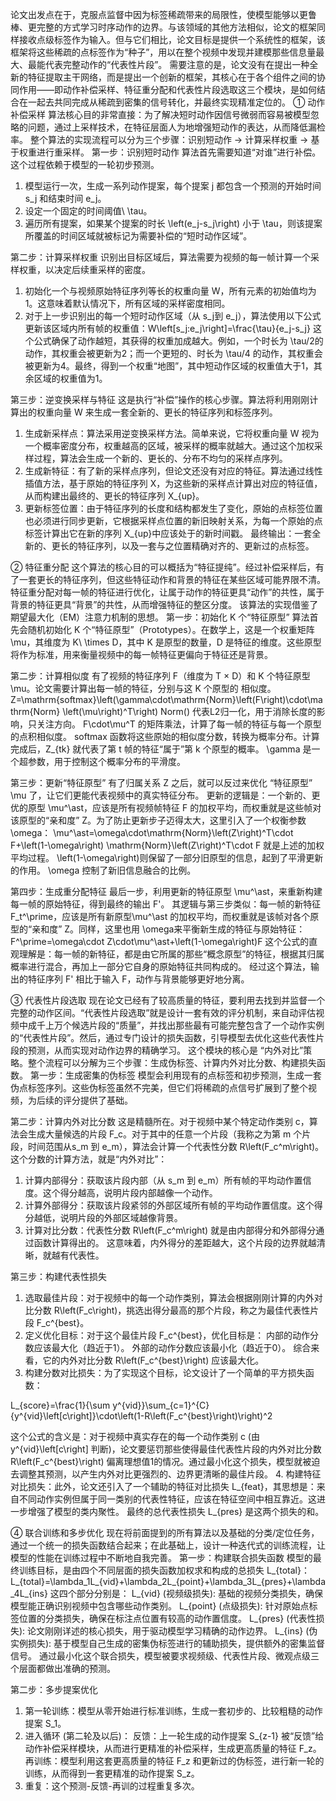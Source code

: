 论文出发点在于，克服点监督中因为标签稀疏带来的局限性，使模型能够以更鲁棒、更完整的方式学习时序动作的边界。与该领域的其他方法相似，论文的框架同样接收点级标签作为输入。但与它们相比，论文目标是提供一个系统性的框架，该框架将这些稀疏的点标签作为“种子”，用以在整个视频中发现并建模那些信息量最大、最能代表完整动作的“代表性片段”。
需要注意的是，论文没有在提出一种全新的特征提取主干网络，而是提出一个创新的框架，其核心在于各个组件之间的协同作用——即动作补偿采样、特征重分配和代表性片段选取这三个模块，是如何结合在一起去共同完成从稀疏到密集的信号转化，并最终实现精准定位的。
① 动作补偿采样
算法核心目的非常直接：为了解决短时动作因信号微弱而容易被模型忽略的问题，通过上采样技术，在特征层面人为地增强短动作的表达，从而降低漏检率。
整个算法的实现流程可以分为三个步骤：识别短动作 -> 计算采样权重 -> 基于权重进行重采样。
第一步：识别短时动作
算法首先需要知道“对谁”进行补偿。这个过程依赖于模型的一轮初步预测。
1. 模型运行一次，生成一系列动作提案，每个提案 j 都包含一个预测的开始时间 s_j 和结束时间 e_j。
2. 设定一个固定的时间阈值\ \tau。
3. 遍历所有提案，如果某个提案的时长 \left(e_j-s_j\right) 小于 \tau，则该提案所覆盖的时间区域就被标记为需要补偿的“短时动作区域”。

第二步：计算采样权重 
识别出目标区域后，算法需要为视频的每一帧计算一个采样权重，以决定后续重采样的密度。
1. 初始化一个与视频原始特征序列等长的权重向量 W，所有元素的初始值均为1。这意味着默认情况下，所有区域的采样密度相同。
2. 对于上一步识别出的每一个短时动作区域（从 s_j到 e_j），算法使用以下公式更新该区域内所有帧的权重值：W\left[s_j:e_j\right]=\frac{\tau}{e_j-s_j}
这个公式确保了动作越短，其获得的权重加成越大。例如，一个时长为 \tau/2的动作，其权重会被更新为2；而一个更短的、时长为 \tau/4 的动作，其权重会被更新为4。最终，得到一个权重“地图”，其中短动作区域的权重值大于1，其余区域的权重值为1。

第三步：逆变换采样与特征
这是执行“补偿”操作的核心步骤。算法将利用刚刚计算出的权重向量 W 来生成一套全新的、更长的特征序列和标签序列。
1. 生成新采样点：算法采用逆变换采样方法。简单来说，它将权重向量 W 视为一个概率密度分布，权重越高的区域，被采样的概率就越大。通过这个加权采样过程，算法会生成一个新的、更长的、分布不均匀的采样点序列。
2. 生成新特征：有了新的采样点序列，但论文还没有对应的特征。算法通过线性插值方法，基于原始的特征序列 X，为这些新的采样点计算出对应的特征值，从而构建出最终的、更长的特征序列 X_{up}。
3. 更新标签位置：由于特征序列的长度和结构都发生了变化，原始的点标签位置也必须进行同步更新，它根据采样点位置的新旧映射关系，为每一个原始的点标签计算出它在新的序列 X_{up}中应该处于的新时间戳。
最终输出：一套全新的、更长的特征序列，以及一套与之位置精确对齐的、更新过的点标签。

② 特征重分配
这个算法的核心目的可以概括为“特征提纯”。经过补偿采样后，有了一套更长的特征序列，但这些特征动作和背景的特征在某些区域可能界限不清。特征重分配对每一帧的特征进行优化，让属于动作的特征更具“动作”的共性，属于背景的特征更具“背景”的共性，从而增强特征的整区分度。
该算法的实现借鉴了期望最大化（EM）注意力机制的思想。 
第一步：初始化 K 个“特征原型”
算法首先会随机初始化 K 个“特征原型”（Prototypes）。在数学上，这是一个权重矩阵 \mu，其维度为 K\ \times D，其中 K 是原型的数量，D 是特征的维度。这些原型将作为标准，用来衡量视频中的每一帧特征更偏向于特征还是背景。

第二步：计算相似度
有了视频的特征序列 F（维度为 T × D）和 K 个特征原型 \mu。论文需要计算出每一帧的特征，分别与这 K 个原型的 相似度。
Z=\mathrm{softmax}\left(\gamma\cdot\mathrm{Norm}\left(F\right)\cdot\mathrm{Norm} \left(\mu\right)^T\right)
	Norm() 代表L2归一化，用于消除长度的影响，只关注方向。
	F\cdot\mu^T 的矩阵乘法，计算了每一帧的特征与每一个原型的点积相似度。
	softmax 函数将这些原始的相似度分数，转换为概率分布。计算完成后，Z_{tk} 就代表了第 t 帧的特征“属于”第 k 个原型的概率。
	 \gamma 是一个超参数，用于控制这个概率分布的平滑度。

第三步：更新“特征原型”
有了归属关系 Z 之后，就可以反过来优化 “特征原型” \mu 了，让它们更能代表视频中的真实特征分布。
更新的逻辑是：一个新的、更优的原型 \mu^\ast，应该是所有视频帧特征 F 的加权平均，而权重就是这些帧对该原型的“亲和度” Z。为了防止更新步子迈得太大，这里引入了一个权衡参数 \omega：
\mu^\ast=\omega\cdot\mathrm{Norm}\left(Z\right)^T\cdot F+\left(1-\omega\right)
	\mathrm{Norm}\left(Z\right)^T\cdot F 就是上述的加权平均过程。
	 \left(1-\omega\right)则保留了一部分旧原型的信息，起到了平滑更新的作用。
	 \omega 控制了新旧信息融合的比例。

第四步：生成重分配特征
最后一步，利用更新的特征原型 \mu^\ast，来重新构建每一帧的原始特征，得到最终的输出 F'。
其逻辑与第三步类似：每一帧的新特征 F_t^\prime，应该是所有新原型\mu^\ast 的加权平均，而权重就是该帧对各个原型的“亲和度” Z。同样，这里也用 \omega来平衡新生成的特征与原始特征：
F^\prime=\omega\cdot Z\cdot\mu^\ast+\left(1-\omega\right)F
这个公式的直观理解是：每一帧的新特征，都是由它所属的那些“概念原型”的特征，根据其归属概率进行混合，再加上一部分它自身的原始特征共同构成的。
经过这个算法，输出的特征序列 F' 相比于输入 F，动作与背景能够更好地分离。

③ 代表性片段选取
现在论文已经有了较高质量的特征，要利用去找到并监督一个完整的动作区间。“代表性片段选取”就是设计一套有效的评分机制，来自动评估视频中成千上万个候选片段的“质量”，并找出那些最有可能完整包含了一个动作实例的“代表性片段”。然后，通过专门设计的损失函数，引导模型去优化这些代表性片段的预测，从而实现对动作边界的精确学习。
这个模块的核心是 “内外对比”策略。整个流程可以分解为三个步骤：生成伪标签、计算内外对比分数、构建损失函数。
第一步：生成密集的伪标签
模型会利用现有的点标签和初步预测，生成一套伪点标签序列。这些伪标签虽然不完美，但它们将稀疏的点信号扩展到了整个视频，为后续的评分提供了基础。

第二步：计算内外对比分数
这是精髓所在。对于视频中某个特定动作类别 c，算法会生成大量候选的片段 F_c。对于其中的任意一个片段（我称之为第 m 个片段，时间范围从s_m 到 e_m），算法会计算一个代表性分数 R\left(F_c^m\right)。
这个分数的计算方法，就是“内外对比”：
1. 计算内部得分：获取该片段内部（从 s_m 到 e_m）所有帧的平均动作置信度。这个得分越高，说明片段内部越像一个动作。
2. 计算外部得分：获取该片段紧邻的外部区域所有帧的平均动作置信度。这个得分越低，说明片段的外部区域越像背景。
3. 计算对比分数：代表性分数 R\left(F_c^m\right) 就是由内部得分和外部得分通过函数计算得出的。
这意味着，内外得分的差距越大，这个片段的边界就越清晰，就越有代表性。

第三步：构建代表性损失
1. 选取最佳片段：对于视频中的每一个动作类别，算法会根据刚刚计算的内外对比分数 R\left(F_c\right)，挑选出得分最高的那个片段，称之为最佳代表性片段 F_c^{best}。
2. 定义优化目标：对于这个最佳片段 F_c^{best}，优化目标是：
	内部的动作分数应该最大化（趋近于1）。
	外部的动作分数应该最小化（趋近于0）。
	综合来看，它的内外对比分数 R\left(F_c^{best}\right) 应该最大化。
3. 构建分数对比损失：为了实现这个目标，论文设计了一个简单的平方损失函数：

L_{score}=\frac{1}{\sum y^{vid}}\sum_{c=1}^{C}{y^{vid}\left[c\right]}\cdot\left(1-R\left(F_c^{best}\right)\right)^2

这个公式的含义是：对于视频中真实存在的每一个动作类别 c (由 y^{vid}\left[c\right] 判断)，论文要惩罚那些使得最佳代表性片段的内外对比分数 R\left(F_c^{best}\right) 偏离理想值1的情况。通过最小化这个损失，模型就被迫去调整其预测，以产生内外对比更强烈的、边界更清晰的最佳片段。
4. 构建特征对比损失：此外，论文还引入了一个辅助的特征对比损失 L_{feat}，其思想是：来自不同动作实例但属于同一类别的代表性特征，应该在特征空间中相互靠近。这进一步增强了模型的类内聚性。
最终的总代表性损失 L_{pres} 是这两个损失的和。

④ 联合训练和多步优化
现在将前面提到的所有算法以及基础的分类/定位任务，通过一个统一的损失函数结合起来；在此基础上，设计一种迭代式的训练流程，让模型的性能在训练过程中不断地自我完善。
第一步：构建联合损失函数 
模型的最终训练目标，是由四个不同层面的损失函数加权求和构成的总损失 L_{total}：
L_{total}=\lambda_1L_{vid}+\lambda_2L_{point}+\lambda_3L_{pres}+\lambda_4L_{ins}
这四个部分分别是：
	L_{vid} (视频级损失): 基础的视频分类损失，确保模型能正确识别视频中包含哪些动作类别。
	L_{point} (点级损失): 针对原始点标签位置的分类损失，确保在标注点位置有较高的动作置信度。
	L_{pres} (代表性损失): 论文刚刚详述的核心损失，用于驱动模型学习精确的动作边界。
	L_{ins} (伪实例损失): 基于模型自己生成的密集伪标签进行的辅助损失，提供额外的密集监督信号。
通过最小化这个联合损失，模型被要求视频级、代表性片段、微观点级三个层面都做出准确的预测。

第二步：多步提案优化
1. 第一轮训练：模型从零开始进行标准训练，生成一套初步的、比较粗糙的动作提案 S_1。
2. 进入循环 (第二轮及以后)：
	反馈：上一轮生成的动作提案 S_{z-1} 被“反馈”给动作补偿采样模块，从而进行更精准的补偿采样，生成更高质量的特征 F_z。
	再训练：模型利用这套更高质量的特征 F_z 和更新过的伪标签，进行新一轮的训练，从而得到一套更精准的动作提案 S_z。
3. 重复：这个预测-反馈-再训的过程重复多次。
